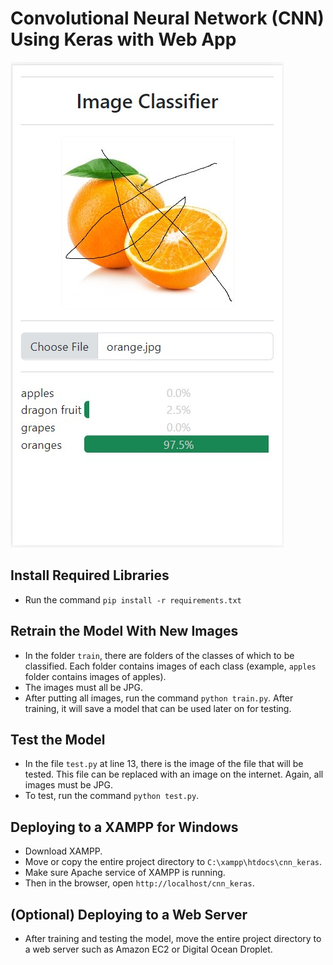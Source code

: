 # Convolutional Neural Network (CNN) Using Keras with Web App

![Web App](web-codes/app.jpg "CNN Web App Preview")

## Install Required Libraries
 * Run the command `pip install -r requirements.txt`

## Retrain the Model With New Images
 * In the folder `train`, there are folders of the classes of which to be classified. Each folder contains images of each class (example, `apples` folder contains images of apples).
 * The images must all be JPG.
 * After putting all images, run the command `python train.py`. After training, it will save a model that can be used later on for testing.

## Test the Model
* In the file `test.py` at line 13, there is the image of the file that will be tested. This file can be replaced with an image on the internet. Again, all images must be JPG.
* To test, run the command `python test.py`.

## Deploying to a XAMPP for Windows
* Download XAMPP.
* Move or copy the entire project directory to `C:\xampp\htdocs\cnn_keras`.
* Make sure Apache service of XAMPP is running.
* Then in the browser, open `http://localhost/cnn_keras`.

## (Optional) Deploying to a Web Server
* After training and testing the model, move the entire project directory to a web server such as Amazon EC2 or Digital Ocean Droplet.